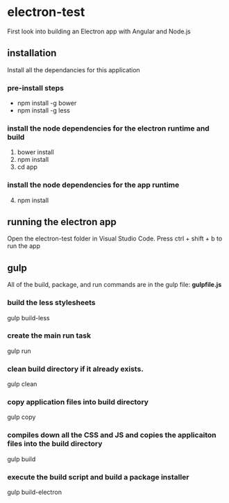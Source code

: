 # electron-test
First look into building an Electron app with Angular and Node.js

## installation 
Install all the dependancies for this application

### pre-install steps
* npm install -g bower
* npm install -g less

### install the node dependencies for the electron runtime and build
1. bower install
2. npm install
3. cd app

### install the node dependencies for the app runtime
4. npm install 

## running the electron app
Open the electron-test folder in Visual Studio Code.
Press ctrl + shift + b to run the app

## gulp 
All of the build, package, and run commands are in the gulp file: **gulpfile.js**

### build the less stylesheets
gulp build-less

### create the main run task 
gulp run

### clean build directory if it already exists.
gulp clean

### copy application files into build directory
gulp copy

### compiles down all the CSS and JS and copies the applicaiton files into the build directory
gulp build

### execute the build script and build a package installer
gulp build-electron

